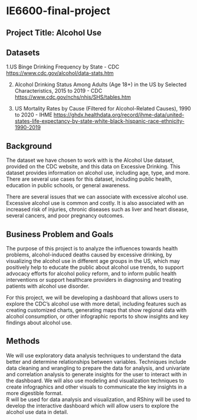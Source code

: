 # IE6600-final-project
## Project Title: Alcohol Use
## Datasets
1.US Binge Drinking Frequency by State - CDC
 https://www.cdc.gov/alcohol/data-stats.htm 


2. Alcohol Drinking Status Among Adults (Age 18+) in the US by Selected Characteristics, 2015 to 2019 - CDC
https://www.cdc.gov/nchs/nhis/SHS/tables.htm 


3. US Mortality Rates by Cause (Filtered for Alcohol-Related Causes), 1990 to 2020 - IHME
https://ghdx.healthdata.org/record/ihme-data/united-states-life-expectancy-by-state-white-black-hispanic-race-ethnicity-1990-2019 

## Background
The dataset we have chosen to work with is the Alcohol Use dataset, provided on the CDC website, and this data on Excessive Drinking. This dataset provides information on alcohol use, including age, type, and more. There are several use cases for this dataset, including public health, education in public schools, or general awareness. 

There are several issues that we can associate with excessive alcohol use. Excessive alcohol use is common and costly. It is also associated with an increased risk of injuries, chronic diseases such as liver and heart disease, several cancers, and poor pregnancy outcomes.

## Business Problem and Goals
The purpose of this project is to analyze the influences towards health problems, alcohol-induced deaths caused by excessive drinking, by visualizing the alcohol use in different age groups in the US, which may positively help to educate the public about alcohol use trends, to support advocacy efforts for alcohol policy reform, and to inform public health interventions or support healthcare providers in diagnosing and treating patients with alcohol use disorder. 

For this project, we will be developing a dashboard that allows users to explore the CDC’s alcohol use with more detail, including features such as creating customized charts, generating maps that show regional data with alcohol consumption, or other infographic reports to show insights and key findings about alcohol use. 


## Methods

We will use exploratory data analysis techniques to understand the data better and determine relationships between variables. Techniques include data cleaning and wrangling to prepare the data for analysis, and univariate and correlation analysis to generate insights for the user to interact with in the dashboard. We will also use modeling and visualization techniques to create infographics and other visuals to communicate the key insights in a more digestible format.  
R will be used for data analysis and visualization, and RShiny will be used to develop the interactive dashboard which will allow users to explore the alcohol use data in detail. 
